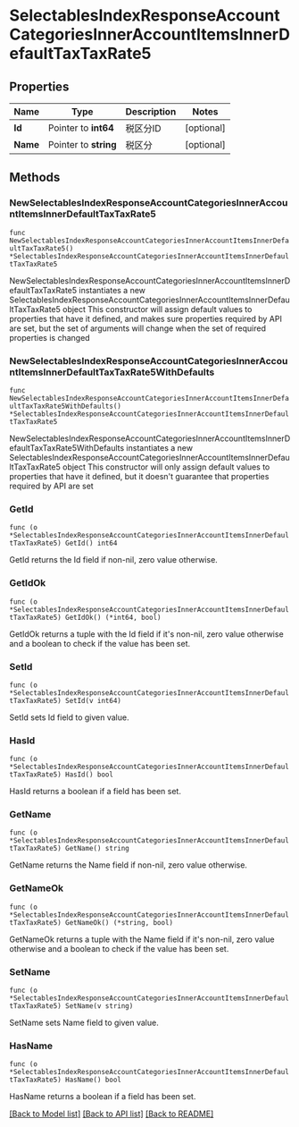 # SelectablesIndexResponseAccountCategoriesInnerAccountItemsInnerDefaultTaxTaxRate5

## Properties

Name | Type | Description | Notes
------------ | ------------- | ------------- | -------------
**Id** | Pointer to **int64** | 税区分ID | [optional] 
**Name** | Pointer to **string** | 税区分 | [optional] 

## Methods

### NewSelectablesIndexResponseAccountCategoriesInnerAccountItemsInnerDefaultTaxTaxRate5

`func NewSelectablesIndexResponseAccountCategoriesInnerAccountItemsInnerDefaultTaxTaxRate5() *SelectablesIndexResponseAccountCategoriesInnerAccountItemsInnerDefaultTaxTaxRate5`

NewSelectablesIndexResponseAccountCategoriesInnerAccountItemsInnerDefaultTaxTaxRate5 instantiates a new SelectablesIndexResponseAccountCategoriesInnerAccountItemsInnerDefaultTaxTaxRate5 object
This constructor will assign default values to properties that have it defined,
and makes sure properties required by API are set, but the set of arguments
will change when the set of required properties is changed

### NewSelectablesIndexResponseAccountCategoriesInnerAccountItemsInnerDefaultTaxTaxRate5WithDefaults

`func NewSelectablesIndexResponseAccountCategoriesInnerAccountItemsInnerDefaultTaxTaxRate5WithDefaults() *SelectablesIndexResponseAccountCategoriesInnerAccountItemsInnerDefaultTaxTaxRate5`

NewSelectablesIndexResponseAccountCategoriesInnerAccountItemsInnerDefaultTaxTaxRate5WithDefaults instantiates a new SelectablesIndexResponseAccountCategoriesInnerAccountItemsInnerDefaultTaxTaxRate5 object
This constructor will only assign default values to properties that have it defined,
but it doesn't guarantee that properties required by API are set

### GetId

`func (o *SelectablesIndexResponseAccountCategoriesInnerAccountItemsInnerDefaultTaxTaxRate5) GetId() int64`

GetId returns the Id field if non-nil, zero value otherwise.

### GetIdOk

`func (o *SelectablesIndexResponseAccountCategoriesInnerAccountItemsInnerDefaultTaxTaxRate5) GetIdOk() (*int64, bool)`

GetIdOk returns a tuple with the Id field if it's non-nil, zero value otherwise
and a boolean to check if the value has been set.

### SetId

`func (o *SelectablesIndexResponseAccountCategoriesInnerAccountItemsInnerDefaultTaxTaxRate5) SetId(v int64)`

SetId sets Id field to given value.

### HasId

`func (o *SelectablesIndexResponseAccountCategoriesInnerAccountItemsInnerDefaultTaxTaxRate5) HasId() bool`

HasId returns a boolean if a field has been set.

### GetName

`func (o *SelectablesIndexResponseAccountCategoriesInnerAccountItemsInnerDefaultTaxTaxRate5) GetName() string`

GetName returns the Name field if non-nil, zero value otherwise.

### GetNameOk

`func (o *SelectablesIndexResponseAccountCategoriesInnerAccountItemsInnerDefaultTaxTaxRate5) GetNameOk() (*string, bool)`

GetNameOk returns a tuple with the Name field if it's non-nil, zero value otherwise
and a boolean to check if the value has been set.

### SetName

`func (o *SelectablesIndexResponseAccountCategoriesInnerAccountItemsInnerDefaultTaxTaxRate5) SetName(v string)`

SetName sets Name field to given value.

### HasName

`func (o *SelectablesIndexResponseAccountCategoriesInnerAccountItemsInnerDefaultTaxTaxRate5) HasName() bool`

HasName returns a boolean if a field has been set.


[[Back to Model list]](../README.md#documentation-for-models) [[Back to API list]](../README.md#documentation-for-api-endpoints) [[Back to README]](../README.md)


